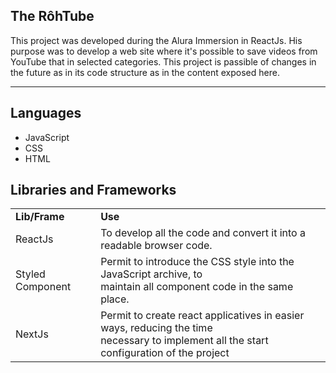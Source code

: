 ## The RôhTube

This project was developed during the Alura Immersion in ReactJs. His purpose was to develop a web site where it's possible to save videos from YouTube that in selected categories. This project is passible of changes in the future as in its code structure as in the content exposed here.

---

## Languages

*   JavaScript
*   CSS
*   HTML

## Libraries and Frameworks

<table><tbody><tr><td><strong>Lib/Frame</strong></td><td><strong>Use</strong></td></tr><tr><td>ReactJs</td><td>To develop all the code and convert it into a readable browser code.</td></tr><tr><td>Styled Component</td><td>Permit to introduce the CSS style into the JavaScript archive, to&nbsp;<br>maintain all component code in the same place.</td></tr><tr><td>NextJs</td><td>Permit to create react applicatives in easier ways, reducing the time<br>necessary to implement all the start configuration of the project</td></tr></tbody></table>
